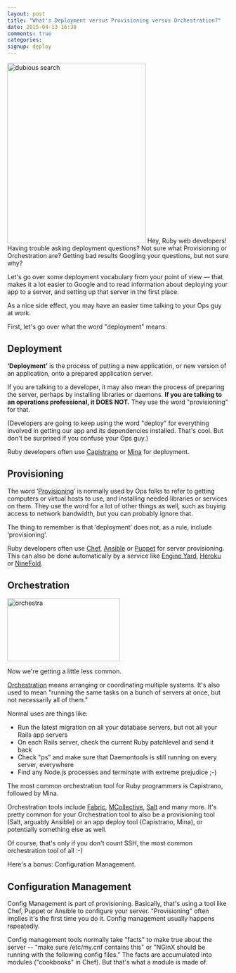 ```yaml
---
layout: post
title: "What's Deployment versus Provisioning versus Orchestration?"
date: 2015-04-13 16:38
comments: true
categories:
signup: deploy
---
```

<img class="pull-right" width="315" height="409" src="/images/bad_google_search.png" alt="dubious search" title="At least _you_ knew to search on deployment..."> </img>
Hey, Ruby web developers! Having trouble asking deployment questions?
Not sure what Provisioning or Orchestration are? Getting bad results
Googling your questions, but not sure why?

Let's go over some deployment vocabulary from your point of view
&mdash; that makes it a lot easier to Google and to read information
about deploying your app to a server, and setting up that server in
the first place.

As a nice side effect, you may have an easier time talking to your Ops guy at work.

First, let's go over what the word "deployment" means:

## Deployment

<b>&lsquo;Deployment&rsquo;</b> is the process of putting a new application, or new
version of an application, onto a prepared application server.

If you are talking to a developer, it may also mean the process of
preparing the server, perhaps by installing libraries or daemons.
<b>If you are talking to an operations professional, it DOES NOT.</b>
They use the word "provisioning" for that.

(Developers are going to keep using the word "deploy" for everything
involved in getting our app and its dependencies installed. That's
cool. But don't be surprised if you confuse your Ops guy.)
<!--more-->

Ruby developers often use <a href="http://capistranorb.com/" target="_blank">Capistrano</a> or <a href="http://nadarei.co/mina/" target="_blank">Mina</a> for deployment.

## Provisioning

The word &lsquo;<a target="_blank"
href="http://en.wikipedia.org/wiki/Provisioning">Provisioning</a>&rsquo;
is normally used by Ops folks to refer to getting computers or virtual
hosts to use, and installing needed libraries or services on
them. They use the word for a lot of other things as well, such as
buying access to network bandwidth, but you can probably ignore that.

The thing to remember is that &lsquo;deployment&rsquo; does not, as a
rule, include &lsquo;provisioning&rsquo;.

Ruby developers often use <a target="_blank" href="http://getchef.io">Chef</a>, <a target="_blank"
href="http://ansible.com">Ansible</a> or <a target="_blank"
href="http://puppetlabs.com">Puppet</a> for server provisioning. This
can also be done automatically by a service like <a target="_blank"
href="http://engineyard.com">Engine Yard</a>, <a target="_blank"
href="http://heroku.com">Heroku</a> or <a target="_blank"
href="http://ninefold.com">NineFold</a>.

## Orchestration

<img class="pull-right" width="256" height="143" src="/images/orchestra_512_287.jpg" alt="orchestra" title="The blond kid is totally an app server."> </img>

Now we're getting a little less common.

<a target="_blank"
href="http://en.wikipedia.org/wiki/Orchestration_(computing)">Orchestration</a>
means arranging or coordinating multiple systems. It's also used to
mean "running the same tasks on a bunch of servers at once, but not
necessarily all of them."

Normal uses are things like:

* Run the latest migration on all your database servers, but not all your Rails app servers
* On each Rails server, check the current Ruby patchlevel and send it back
* Check "ps" and make sure that Daemontools is still running on every server, everywhere
* Find any Node.js processes and terminate with extreme prejudice ;-)

The most common orchestration tool for Ruby programmers is Capistrano, followed by Mina.

Orchestration tools include <a target="_blank"
href="http://www.fabfile.org/">Fabric</a>, <a target="_blank"
href="https://puppetlabs.com/mcollective">MCollective</a>, <a target="blank"
href="http://saltstack.com/">Salt</a> and many more. It's pretty
common for your Orchestration tool to also be a provisioning tool
(Salt, arguably Ansible) or an app deploy tool (Capistrano, Mina), or
potentially something else as well.

Of course, that's only if you don't count SSH, the most common
orchestration tool of all :-)

Here's a bonus: Configuration Management.

## Configuration Management

Config Management is part of provisioning. Basically, that's using a
tool like Chef, Puppet or Ansible to configure your
server. "Provisioning" often implies it's the first time you do
it. Config management usually happens repeatedly.

Config management tools normally take "facts" to make true about the
server -- "make sure /etc/my.cnf contains this" or "NGinX should be
running with the following config files." The facts are accumulated
into modules ("cookbooks" in Chef). But that's what a module is made
of.
